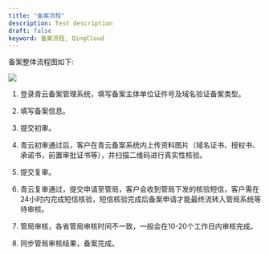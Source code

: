 ```yaml
---
title: "备案流程"
description: Test description
draft: false
keyword: 备案流程, QingCloud
---
```


备案整体流程图如下:

![](../../_images/beian_process.png)

1.  登录青云备案管理系统，填写备案主体单位证件号及域名验证备案类型。

2.  填写备案信息。

3.  提交初审。

4.  青云初审通过后，客户在青云备案系统内上传资料图片（域名证书、授权书、承诺书，前置审批证书等），并扫描二维码进行真实性核验。

5.  提交复审。

6.  青云复审通过，提交申请至管局，客户会收到管局下发的核验短信，客户需在24小时内完成短信核验，短信核验完成后备案申请才能最终流转入管局系统等待审核。

7.  管局审核，各省管局审核时间不一致，一般会在10-20个工作日内审核完成。

8.  同步管局审核结果，备案完成。